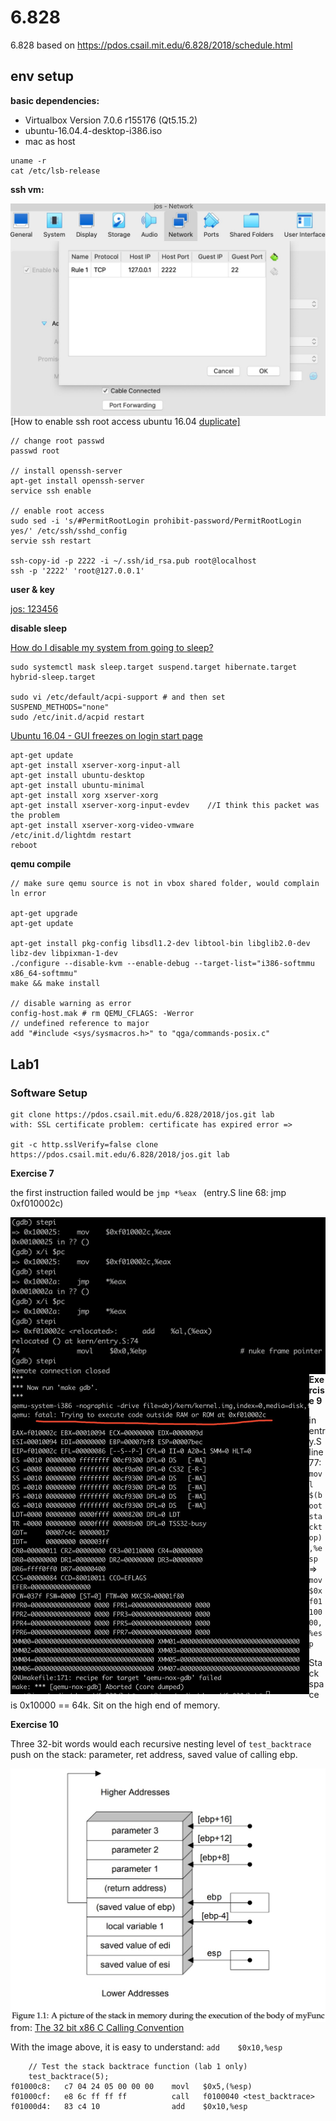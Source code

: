 

# 6.828

6.828 based on https://pdos.csail.mit.edu/6.828/2018/schedule.html



## env setup

**basic dependencies:**

- Virtualbox Version 7.0.6 r155176 (Qt5.15.2)
- ubuntu-16.04.4-desktop-i386.iso
- mac as host

```
uname -r
cat /etc/lsb-release
```



**ssh vm:**

<img src="./raw/ssh_port.jpeg?raw=true" alt="ssh_port" style="zoom:50%;float: left" />

[How to enable ssh root access ubuntu 16.04 [duplicate\]](https://askubuntu.com/questions/951581/how-to-enable-ssh-root-access-ubuntu-16-04)

```
// change root passwd
passwd root

// install openssh-server
apt-get install openssh-server
service ssh enable

// enable root access
sudo sed -i 's/#PermitRootLogin prohibit-password/PermitRootLogin yes/' /etc/ssh/sshd_config
servie ssh restart

ssh-copy-id -p 2222 -i ~/.ssh/id_rsa.pub root@localhost
ssh -p '2222' 'root@127.0.0.1'
```



**user & key**

<u>jos: 123456</u>



**disable sleep**

[How do I disable my system from going to sleep?](https://askubuntu.com/questions/47311/how-do-i-disable-my-system-from-going-to-sleep)

```
sudo systemctl mask sleep.target suspend.target hibernate.target hybrid-sleep.target

sudo vi /etc/default/acpi-support # and then set SUSPEND_METHODS="none"
sudo /etc/init.d/acpid restart
```

[Ubuntu 16.04 - GUI freezes on login start page](https://unix.stackexchange.com/questions/368748/ubuntu-16-04-gui-freezes-on-login-start-page)

```
apt-get update 
apt-get install xserver-xorg-input-all
apt-get install ubuntu-desktop
apt-get install ubuntu-minimal
apt-get install xorg xserver-xorg
apt-get install xserver-xorg-input-evdev    //I think this packet was the problem
apt-get install xserver-xorg-video-vmware
/etc/init.d/lightdm restart
reboot
```



**qemu compile**

```
// make sure qemu source is not in vbox shared folder, would complain ln error

apt-get upgrade
apt-get update

apt-get install pkg-config libsdl1.2-dev libtool-bin libglib2.0-dev libz-dev libpixman-1-dev
./configure --disable-kvm --enable-debug --target-list="i386-softmmu x86_64-softmmu"
make && make install

// disable warning as error
config-host.mak # rm QEMU_CFLAGS: -Werror
// undefined reference to major
add "#include <sys/sysmacros.h>" to "qga/commands-posix.c"
```



## Lab1

### Software Setup

```
git clone https://pdos.csail.mit.edu/6.828/2018/jos.git lab
with: SSL certificate problem: certificate has expired error => 

git -c http.sslVerify=false clone https://pdos.csail.mit.edu/6.828/2018/jos.git lab
```



**Exercise 7**

the first instruction failed would be `jmp *%eax `  (entry.S line 68: jmp 0xf010002c)

<img src="./raw/lab1-e7-1.jpg?raw=true" alt="ssh_port" style="zoom:50%;float: left" />

<img src="./raw/lab1-e7-2.jpg?raw=true" alt="ssh_port" style="zoom:50%;float: left" />



**Exercise 9**

in entry.S line 77: `movl	$(bootstacktop),%esp`   =>  `mov    $0xf0110000,%esp`

Stack space is 0x10000 == 64k. Sit on the high end of memory.



**Exercise 10**

Three 32-bit words would each recursive nesting level of `test_backtrace` push on the stack: parameter, ret address, saved value of calling ebp.

<img src="./raw/lab1-e10-1.jpg?raw=true" alt="call convention" style="zoom:50%;float: left" />

from: [The 32 bit x86 C Calling Convention](https://aaronbloomfield.github.io/pdr/book/x86-32bit-ccc-chapter.pdf)



With the image above, it is easy to understand: `add    $0x10,%esp`

```
	// Test the stack backtrace function (lab 1 only)
	test_backtrace(5);
f01000c8:	c7 04 24 05 00 00 00 	movl   $0x5,(%esp)
f01000cf:	e8 6c ff ff ff       	call   f0100040 <test_backtrace>
f01000d4:	83 c4 10             	add    $0x10,%esp
```

